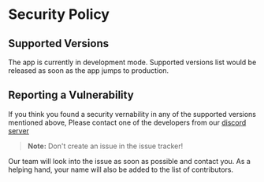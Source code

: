 # Security Policy

## Supported Versions

The app is currently in development mode. Supported versions list would be released as soon as the app jumps to production.

<!-- 
| Version | Supported          |
| ------- | ------------------ |
| 5.1.x   | :white_check_mark: |
| 5.0.x   | :x:                |
| 4.0.x   | :white_check_mark: |
| < 4.0   | :x:                |
-->

## Reporting a Vulnerability

If you think you found a security vernability in any of the supported versions mentioned above, Please contact one of the developers from our [discord server]()

> **Note:** Don't create an issue in the issue tracker!

Our team will look into the issue as soon as possible and contact you. As a helping hand, your name will also be added to the list of contributors.
